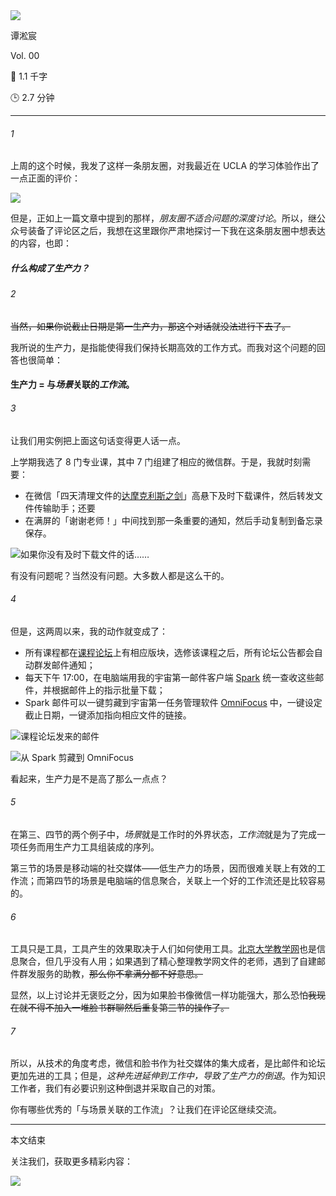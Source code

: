 <section id="frontmatter">
<section id="frontmatter-left">
<img id="avatar" src="https://tva1.sinaimg.cn/large/006y8mN6gy1g73qxb4k8xj30dw0dwgmu.jpg">
<p id="name">谭淞宸</p>
</section>
<section id="frontmatter-right">
<p id="number">Vol. 00</p>
<p id="word-count">📝 1.1 千字</p>
<p id="time-estimation">🕒 2.7 分钟</p>
</section>
</section>

---

###### 1

上周的这个时候，我发了这样一条朋友圈，对我最近在 UCLA 的学习体验作出了一点正面的评价：

![](http://img.candobear.com/2019-10-05-IMG_2665.jpg)

但是，正如上一篇文章中提到的那样，_朋友圈不适合问题的深度讨论_。所以，继公众号装备了评论区之后，我想在这里跟你严肃地探讨一下我在这条朋友圈中想表达的内容，也即：

##### 什么构成了生产力？

###### 2

~~当然，如果你说截止日期是第一生产力，那这个对话就没法进行下去了。~~

我所说的生产力，是指能使得我们保持长期高效的工作方式。而我对这个问题的回答也很简单：

#### 生产力 = 与*场景*关联的*工作流*。

###### 3

让我们用实例把上面这句话变得更人话一点。

上学期我选了 8 门专业课，其中 7 门组建了相应的微信群。于是，我就时刻需要：

- <span>在微信「四天清理文件的[达摩克利斯之剑](https://en.wikipedia.org/wiki/Damocles#Sword_of_Damocles "达摩克利斯之剑")」高悬下及时下载课件，然后转发文件传输助手；还要</span>
- <span>在满屏的「谢谢老师！」中间找到那一条重要的通知，然后手动复制到备忘录保存。</span>

![如果你没有及时下载文件的话……](http://img.candobear.com/2019-10-05-IMG_2666.PNG)

有没有问题呢？当然没有问题。大多数人都是这么干的。

###### 4

但是，这两周以来，我的动作就变成了：

- <span>所有课程都在[课程论坛](https://ccle.ucla.edu/ "课程论坛")上有相应版块，选修该课程之后，所有论坛公告都会自动群发邮件通知；</span>
- <span>每天下午 17:00，在电脑端用我的宇宙第一邮件客户端 [Spark](https://sparkmailapp.com/zh "Spark") 统一查收这些邮件，并根据邮件上的指示批量下载；</span>
- <span>Spark 邮件可以一键剪藏到宇宙第一任务管理软件 [OmniFocus](https://www.omnigroup.com/omnifocus "OmniFocus") 中，一键设定截止日期，一键添加指向相应文件的链接。</span>

![课程论坛发来的邮件](http://img.candobear.com/2019-10-05-031303.png)

![从 Spark 剪藏到 OmniFocus](http://img.candobear.com/2019-10-05-031447.png)

看起来，生产力是不是高了那么一点点？

###### 5

在第三、四节的两个例子中，*场景*就是工作时的外界状态，*工作流*就是为了完成一项任务而用生产力工具组装成的序列。

第三节的场景是移动端的社交媒体——低生产力的场景，因而很难关联上有效的工作流；而第四节的场景是电脑端的信息聚合，关联上一个好的工作流还是比较容易的。

###### 6

工具只是工具，工具产生的效果取决于人们如何使用工具。[北京大学教学网](http://course.pku.edu.cn/ "北京大学教学网")也是信息聚合，但几乎没有人用；如果遇到了精心整理教学网文件的老师，遇到了自建邮件群发服务的助教，~~那么你不拿满分都不好意思。~~

显然，以上讨论并无褒贬之分，因为如果脸书像微信一样功能强大，那么恐怕~~我现在就不得不加入一堆脸书群聊然后重复第三节的操作了。~~

###### 7

所以，从技术的角度考虑，微信和脸书作为社交媒体的集大成者，是比邮件和论坛更加先进的工具；但是，_这种先进延伸到工作中，导致了生产力的倒退_。作为知识工作者，我们有必要识别这种倒退并采取自己的对策。

你有哪些优秀的「与场景关联的工作流」？让我们在评论区继续交流。

---

<section id="backmatter">
<p id="end">本文结束</p>
<p id="more">关注我们，获取更多精彩内容：</p>
<img src="https://tva1.sinaimg.cn/large/006y8mN6ly1g77q459r7nj30u00u0tae.jpg">
</section>
